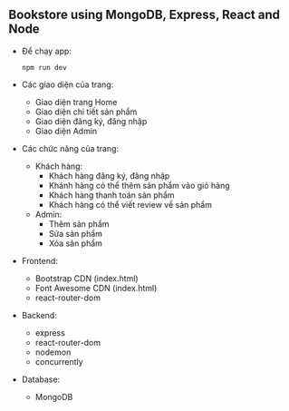 ## Bookstore using MongoDB, Express, React and Node

- Để chạy app:
  ```
  npm run dev
  ```
- Các giao diện của trang:
  - Giao diện trang Home
  - Giao diện chi tiết sản phẩm
  - Giao diện đăng ký, đăng nhập
  - Giao diện Admin
- Các chức năng của trang:
  - Khách hàng:
    - Khách hàng đăng ký, đăng nhập
    - Khánh hàng có thể thêm sản phẩm vào giỏ hàng
    - Khách hàng thanh toán sản phẩm
    - Khách hàng có thể viết review về sản phẩm
  - Admin:
    - Thêm sản phẩm
    - Sửa sản phẩm
    - Xóa sản phẩm

- Frontend:
  - Bootstrap CDN (index.html) 
  - Font Awesome CDN (index.html)
  - react-router-dom
- Backend:
  - express
  - react-router-dom
  - nodemon
  - concurrently
- Database:
  - MongoDB
